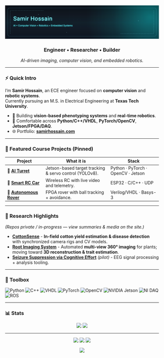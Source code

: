 <!-- Profile README for SamirHossain099 -->

<p align="center">
  <img src="assets/animus-banner.svg" alt="Samir Hossain — AI • Vision • Robotics" />
</p>

<h3 align="center">Engineer • Researcher • Builder</h3>
<p align="center"><em>AI-driven imaging, computer vision, and embedded robotics.</em></p>

---

### ⚡ Quick Intro
I’m **Samir Hossain**, an ECE engineer focused on **computer vision** and **robotic systems**.  
Currently pursuing an M.S. in Electrical Engineering at **Texas Tech University**.

- 🔭 Building **vision-based phenotyping systems** and **real-time robotics**.
- 🧪 Comfortable across **Python/C++/VHDL**, **PyTorch/OpenCV**, **Jetson/FPGA/DAQ**.
- 🌐 Portfolio: **[samirhossain.com](https://samirhossain.com)**

---

### 📌 Featured Course Projects (Pinned)
| Project | What it is | Stack |
|---|---|---|
| 🎯 [**AI Turret**](https://github.com/nrethans/ECE-3331-Robotics-Project-Lab) | Jetson-based target tracking & servo control (YOLOv8). | Python · PyTorch · OpenCV · Jetson |
| 🚗 [**Smart RC Car**](https://github.com/SamirHossain099/ECE-3334-Digital-Communications-Project-Lab) | Wireless RC with live video and telemetry. | ESP32 · C/C++ · UDP |
| 🤖 [**Autonomous Rover**](https://github.com/SamirHossain099/ECE-3332-Microcontroller-Project-Lab) | FPGA rover with ball tracking + avoidance. | Verilog/VHDL · Basys-3 |

---

### 🧠 Research Highlights
*(Repos private / in-progress — view summaries & media on the site.)*

- [**CottonSense**](https://www.samirhossain.com/#/research) - **In-field cotton yield estimation & disease detection** with synchronized camera rigs and CV models.  
- [**Root Imaging System**](https://www.samirhossain.com/#/research) - Automated **multi-view 360° imaging** for plants; moving toward **3D reconstruction & trait estimation**.  
- [**Seizure Suppression via Cognitive Effort**](https://www.samirhossain.com/#/research) *(pilot)* - EEG signal processing + analysis tooling.

---

### 🧰 Toolbox
![Python](https://img.shields.io/badge/Python-3776AB?logo=python&logoColor=white)
![C++](https://img.shields.io/badge/C++-00599C?logo=cplusplus&logoColor=white)
![VHDL](https://img.shields.io/badge/VHDL-9932CC?logoColor=white)
![PyTorch](https://img.shields.io/badge/PyTorch-EE4C2C?logo=pytorch&logoColor=white)
![OpenCV](https://img.shields.io/badge/OpenCV-5C3EE8?logo=opencv&logoColor=white)
![NVIDIA Jetson](https://img.shields.io/badge/NVIDIA%20Jetson-76B900?logo=nvidia&logoColor=white)
![NI DAQ](https://img.shields.io/badge/NI%20DAQ-00629B?logo=ni&logoColor=white)
![ROS](https://img.shields.io/badge/ROS-22314E?logo=ros&logoColor=white)

---

### 📊 Stats
<p align="center">
  <img height="160" src="https://github-readme-stats.vercel.app/api?username=SamirHossain099&show_icons=true&theme=tokyonight" />
  <img height="160" src="https://github-readme-stats.vercel.app/api/top-langs/?username=SamirHossain099&layout=compact&theme=tokyonight" />
</p>

---

<p align="center">
  <a href="https://samirhossain.com"><img src="https://img.shields.io/badge/Portfolio-0A0F26?logo=vercel&logoColor=white" /></a>
  <a href="mailto:samirhossain0999@gmail.com"><img src="https://img.shields.io/badge/Email-D14836?logo=gmail&logoColor=white" /></a>
  <a href="https://linkedin.com/in/samirhossain"><img src="https://img.shields.io/badge/LinkedIn-0077B5?logo=linkedin&logoColor=white" /></a>
</p>

<p align="center">
  <img src="https://komarev.com/ghpvc/?username=SamirHossain099&label=Profile%20Views&color=0e75b6&style=flat-square" />
</p>
